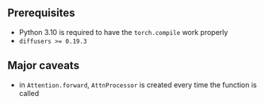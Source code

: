 ## Prerequisites
- Python 3.10 is required to have the `torch.compile` work properly
- `diffusers >= 0.19.3`


## Major caveats

- in `Attention.forward`, `AttnProcessor` is created every time the function is called

